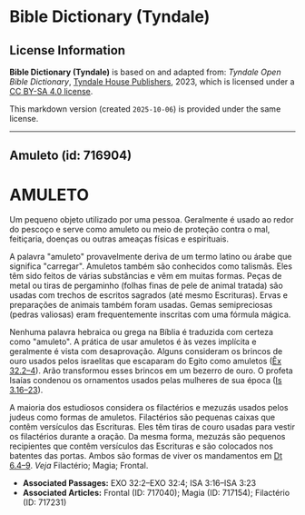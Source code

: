 # Bible Dictionary (Tyndale)

## License Information

**Bible Dictionary (Tyndale)** is based on and adapted from: _Tyndale Open Bible Dictionary_, [Tyndale House Publishers](https://tyndaleopenresources.com/), 2023, which is licensed under a [CC BY-SA 4.0 license](https://creativecommons.org/licenses/by-sa/4.0/legalcode.en).

This markdown version (created `2025-10-06`) is provided under the same license.



--------------------------------

## Amuleto (id: 716904)

AMULETO
=======

Um pequeno objeto utilizado por uma pessoa. Geralmente é usado ao redor do pescoço e serve como amuleto ou meio de proteção contra o mal, feitiçaria, doenças ou outras ameaças físicas e espirituais.

A palavra "amuleto" provavelmente deriva de um termo latino ou árabe que significa "carregar". Amuletos também são conhecidos como talismãs. Eles têm sido feitos de várias substâncias e vêm em muitas formas. Peças de metal ou tiras de pergaminho (folhas finas de pele de animal tratada) são usadas com trechos de escritos sagrados (até mesmo Escrituras). Ervas e preparações de animais também foram usadas. Gemas semipreciosas (pedras valiosas) eram frequentemente inscritas com uma fórmula mágica.

Nenhuma palavra hebraica ou grega na Bíblia é traduzida com certeza como "amuleto". A prática de usar amuletos é às vezes implícita e geralmente é vista com desaprovação. Alguns consideram os brincos de ouro usados pelos israelitas que escaparam do Egito como amuletos ([Êx 32\.2–4](https://ref.ly/Exod32:2-Exod32:4)). Arão transformou esses brincos em um bezerro de ouro. O profeta Isaías condenou os ornamentos usados pelas mulheres de sua época ([Is 3\.16–23](https://ref.ly/Isa3:16-Isa3:23)).

A maioria dos estudiosos considera os filactérios e mezuzás usados pelos judeus como formas de amuletos. Filactérios são pequenas caixas que contêm versículos das Escrituras. Eles têm tiras de couro usadas para vestir os filactérios durante a oração. Da mesma forma, mezuzás são pequenos recipientes que contêm versículos das Escrituras e são colocados nos batentes das portas. Ambos são formas de viver os mandamentos em [Dt 6\.4–9](https://ref.ly/Deut6:4-Deut6:9). *Veja* Filactério; Magia; Frontal.

* **Associated Passages:** EXO 32:2–EXO 32:4; ISA 3:16–ISA 3:23
* **Associated Articles:** Frontal (ID: 717040); Magia (ID: 717154); Filactério (ID: 717231)

